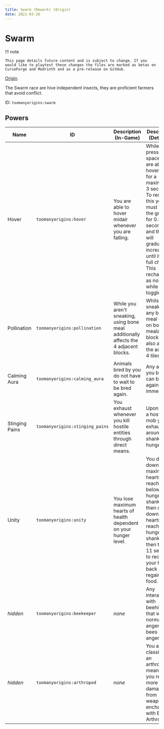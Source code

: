 ```yaml
---
title: Swarm (Rework) (Origin)
date: 2021-03-26
---
```

# Swarm

!!! note

    This page details future content and is subject to change. If you would like to playtest these changes the files are marked as betas on CurseForge and Modrinth and as a pre-release on GitHub.

[Origin](../,,/origins.md).

The Swarm race are hive independent insects, they are proficient farmers that avoid conflict.

ID: `toomanyorigins:swarm`

## Powers

Name | ID | Description (In-Game) | Description (Detailed)
-----|----|-----------------------|------------------------
Hover | `toomanyorigins:hover` | You are able to hover midair whenever you are falling. | While pressing space you are able to hover midair for a maximum of 3 seconds. To recharge this you must be on the ground for 0.5 seconds and then it will gradually increase until it's at full charge. This recharges as normal while toggled off.
Pollination | `toomanyorigins:pollination` | While you aren't sneaking, using bone meal additionally affects the 4 adjacent blocks. | Whilst not sneaking, any bone meal used on bone mealable blocks will also affect the adjacent 4 tiles.
Calming Aura | `toomanyorigins:calming_aura` | Animals bred by you do not have to wait to be bred again. | Any animals you breed can be bred again immediately.
Stinging Pains | `toomanyorigins:stinging_pains` | You exhaust whenever you kill hostile entities through direct means. | Upon killing a hostile mob you exhaust around 2 shanks of hunger.
Unity | `toomanyorigins:unity` | You lose maximum hearts of health dependent on your hunger level. | You drop down to 7 maximum hearts upon reaching below 7 hunger shanks, you then drop down to 4 hearts upon reaching 3 hunger shanks. It then takes 11 seconds to recharge your health back upon regaining food.
*hidden* | `toomanyorigins:beekeeper` | *none* | Any interactions with beehives that would normally anger its bees do not anger them.
*hidden* | `toomanyorigins:arthropod` | *none* | You are classified as an arthropod, meaning you receive more damage from weapons enchanted with Bane of Arthropods.